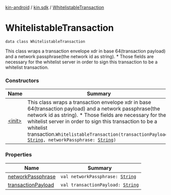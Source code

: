 [kin-android](../../index.md) / [kin.sdk](../index.md) / [WhitelistableTransaction](./index.md)

# WhitelistableTransaction

`data class WhitelistableTransaction`

This class wraps a transaction envelope xdr in base 64(transaction payload)
and a network passphrase(the network id as string). *
Those fields are necessary for the whitelist server in order to sign this transaction to be a whitelist transaction.

### Constructors

| Name | Summary |
|---|---|
| [&lt;init&gt;](-init-.md) | This class wraps a transaction envelope xdr in base 64(transaction payload) and a network passphrase(the network id as string). * Those fields are necessary for the whitelist server in order to sign this transaction to be a whitelist transaction.`WhitelistableTransaction(transactionPayload: `[`String`](https://kotlinlang.org/api/latest/jvm/stdlib/kotlin/-string/index.html)`, networkPassphrase: `[`String`](https://kotlinlang.org/api/latest/jvm/stdlib/kotlin/-string/index.html)`)` |

### Properties

| Name | Summary |
|---|---|
| [networkPassphrase](network-passphrase.md) | `val networkPassphrase: `[`String`](https://kotlinlang.org/api/latest/jvm/stdlib/kotlin/-string/index.html) |
| [transactionPayload](transaction-payload.md) | `val transactionPayload: `[`String`](https://kotlinlang.org/api/latest/jvm/stdlib/kotlin/-string/index.html) |
